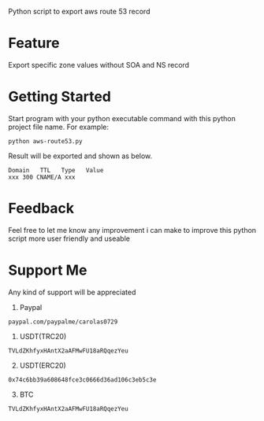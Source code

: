 Python script to export aws route 53 record

# Feature

Export specific zone values without SOA and NS record

# Getting Started

Start program with your python executable command with this python project file name. For example:

```
python aws-route53.py
```

Result will be exported and shown as below.

```
Domain   TTL   Type   Value
xxx 300 CNAME/A xxx
```

# Feedback

Feel free to let me know any improvement i can make to improve this python script more user friendly and useable

# Support Me

Any kind of support will be appreciated

1) Paypal

```
paypal.com/paypalme/carolas0729
```

1) USDT(TRC20)

```
TVLdZKhfyxHAntX2aAFMwFU18aRQqezYeu
```
2) USDT(ERC20)

```
0x74c6bb39a608648fce3c0666d36ad106c3eb5c3e
```
3) BTC

```
TVLdZKhfyxHAntX2aAFMwFU18aRQqezYeu
```